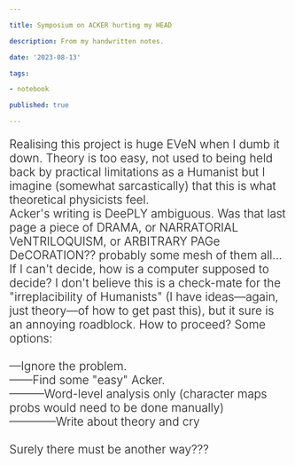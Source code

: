 ```yaml
---

title: Symposium on ACKER hurting my HEAD

description: From my handwritten notes.

date: '2023-08-13'

tags:

- notebook

published: true

---
```


<p class="hand">
Realising this project is huge EVeN when I dumb it down. Theory is too easy, not used to being held back by practical limitations as a Humanist but I imagine (somewhat sarcastically) that this is what theoretical physicists feel.
<br />
Acker's writing is DeePLY ambiguous. Was that last page a piece of DRAMA, or NARRATORIAL VeNTRILOQUISM, or ARBITRARY PAGe DeCORATION?? probably some mesh of them all... If I can't decide, how is a computer supposed to decide? I don't believe this is a check-mate for the "irreplacibility of Humanists" (I have ideas—again, just theory—of how to get past this), but it sure is an annoying roadblock. How to proceed? Some options:
<br /><br />
—Ignore the problem.
<br />
——Find some "easy" Acker.
<br />
———Word-level analysis only (character maps probs would need to be done manually)
<br />
————Write about theory and cry
<br /><br />
Surely there must be another way???
</p>
<style>
    .hand {
        font-family: var(--font-hand);
        font-size: 1.5em;
        font-weight: 300;
    }
</style>
